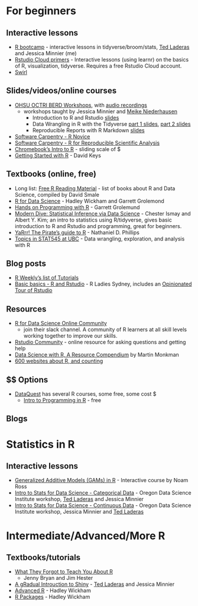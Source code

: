 <!-- The .md file is generated from a .Rmd file, please edit the .Rmd file! -->

# For beginners

## Interactive lessons

  - [R bootcamp](https://t.co/GEXiDgm5nG) - interactive lessons in
    tidyverse/broom/stats, [Ted Laderas](https://laderast.github.io/)
    and Jessica Minnier (me)
  - [Rstudio Cloud primers](https://t.co/FQMcHOpb42) - Interactive
    lessons (using learnr) on the basics of R, visualization, tidyverse.
    Requires a free Rstudio Cloud account.
  - [Swirl](https://swirlstats.com/)

## Slides/videos/online courses

  - [OHSU OCTRI BERD
    Workshops](https://github.com/jminnier/berd_r_courses), with [audio
    recordings](https://echo360.org/section/aefe4e1c-c635-4a3b-bf99-ce6439184f5f/public)
    - workshops taught by Jessica Minnier and [Meike
    Niederhausen](https://github.com/Niederhausen)
      - Introduction to R and Rstudio
        [slides](https://jminnier-berd-r-courses.netlify.com/01-getting-started/01_getting_started_slides.html)
      - Data Wrangling in R with the Tidyverse [part 1
        slides](https://jminnier-berd-r-courses.netlify.com/02-data-wrangling-tidyverse/02_data_wrangling_slides_part1.html),
        [part 2
        slides](https://jminnier-berd-r-courses.netlify.com/02-data-wrangling-tidyverse/02_data_wrangling_slides_part2.html#1)
      - Reproducible Reports with R Markdown
        [slides](https://jminnier-berd-r-courses.netlify.com/03-rmarkdown/03_rmarkdown_slides.html)
  - [Software Carpentry - R
    Novice](https://swcarpentry.github.io/r-novice-inflammation/)
  - [Software Carpentry - R for Reproducible Scientific
    Analysis](https://swcarpentry.github.io/r-novice-gapminder/)
  - [Chromebook’s Intro to
    R](https://leanpub.com/universities/courses/jhu/cbds-intro-r) -
    sliding scale of $
  - [Getting Started with
    R](https://rfortherestofus.com/courses/getting-started/) - David
    Keys

## Textbooks (online, free)

  - Long list: [Free R Reading
    Material](https://committedtotape.shinyapps.io/freeR/) - list of
    books about R and Data Science, compiled by David Smale
  - [R for Data Science](https://r4ds.had.co.nz/) - Hadley Wickham and
    Garrett Grolemond
  - [Hands on Programming with
    R](https://rstudio-education.github.io/hopr/index.html) - Garrett
    Grolemund
  - [Modern Dive: Statistical Inference via Data
    Science](https://moderndive.com/) - Chester Ismay and Albert Y. Kim;
    an intro to statistics using R/tidyverse, gives basic introduction
    to R and Rstudio and programming, great for beginners.
  - [YaRrr\! The Pirate’s guide to
    R](https://bookdown.org/ndphillips/YaRrr/) - Nathaniel D. Phillips
  - [Topics in STAT545 at UBC](https://stat545.com/topics.html) - Data
    wrangling, exploration, and analysis with R

## Blog posts

  - [R Weekly’s list of Tutorials](https://rweekly.org/2017-20.html)
  - [Basic basics - R and
    Rstudio](http://rladiessydney.org/post/2018/11/05/basicbasics/) - R
    Ladies Sydney, includes an [Opinionated Tour of
    Rstudio](http://rladiessydney.org/post/2018/11/05/basicbasics-1/)

## Resources

  - [R for Data Science Online Community](https://www.rfordatasci.com/)
    - join their slack channel. A community of R learners at all skill
    levels working together to improve our skills.
  - [Rstudio Community](https://community.rstudio.com/) - online
    resource for asking questions and getting help
  - [Data Science with R, A Resource
    Compendium](https://bookdown.org/martin_monkman/DataScienceResources_book/)
    by Martin Monkman
  - [600 websites about R, and
    counting](https://www.datasciencecentral.com/profiles/blogs/600-websites-about-r)

## $$ Options

  - [DataQuest](https://www.dataquest.io/directory/) has several R
    courses, some free, some cost $
      - [Intro to Programming in
        R](https://www.dataquest.io/course/intro-to-r/) - free

## Blogs

# Statistics in R

## Interactive lessons

  - [Generalized Additive Models (GAMs) in
    R](https://noamross.github.io/gams-in-r-course/) - Interactive
    course by Noam Ross
  - [Intro to Stats for Data Science - Categorical
    Data](https://minnier.shinyapps.io/ODSI_categoricalData/) - Oregon
    Data Science Institute workshop, [Ted
    Laderas](https://laderast.github.io/) and Jessica Minnier
  - [Intro to Stats for Data Science - Continuous
    Data](https://minnier.shinyapps.io/ODSI_continuousData/) - Oregon
    Data Science Institute workshop, Jessica Minnier and [Ted
    Laderas](https://laderast.github.io/)

# Intermediate/Advanced/More R

## Textbooks/tutorials

  - [What They Forgot to Teach You About R](https://whattheyforgot.org/)
    - Jenny Bryan and Jim Hester
  - [A gRadual Introuction to
    Shiny](https://laderast.github.io/gradual_shiny/) - [Ted
    Laderas](https://laderast.github.io/) and Jessica Minnier
  - [Advanced R](https://adv-r.hadley.nz/) - Hadley Wickham
  - [R Packages](http://r-pkgs.had.co.nz/) - Hadley Wickham
